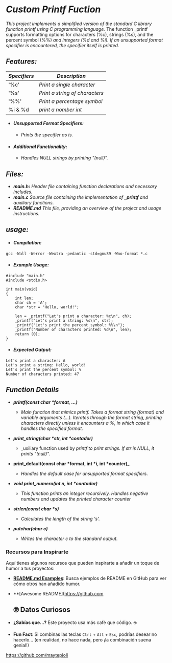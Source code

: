 _<h1>Custom Printf Fuction</h1>_

_This project implements a simplified version of the standard C library function printf using C programming language._ The function _printf supports formatting options for characters (%c), strings (%s), and the percent symbol (%%) _and integers (%d and %i). If an unsupported format specifier is encountered, the specifier itself is printed._


 _<h2>Features:</h2>_

| _Specifiers_ | _Description_                 |
|--------------|------------------------------ |
| '%c'         | _Print a single character_    |
| '%s'         | _Print a string of characters_|
| '%%'         | _Print a percentage symbol_   |
| %i & %d      |  _print a nomber int_

- _<h4>Unsupported Format Specifiers:</h4>_
   - _Prints the specifier as is._

- _<h4>Additional Functionality:</h4>_
   - _Handles NULL strings by printing "(null)"._

_<h2>Files:</h2>_

- _**main.h:**_ _Header file containing function declarations and necessary includes._
- _**main.c**_ _Source file containing the implementation of **_printf** and auxiliary functions._
- _**README.md**_ _This file, providing an overview of the project and usage instructions._

_<h2>usage:</h2>_

- _<h4>Compilation:</h4>_
```
gcc -Wall -Werror -Wextra -pedantic -std=gnu89 -Wno-format *.c
```
- _<h4>Example Usage:</h4>_
```
#include "main.h"
#include <stdio.h>

int main(void)
{
    int len;
    char ch = 'A';
    char *str = "Hello, world!";

    len = _printf("Let's print a character: %c\n", ch);
    _printf("Let's print a string: %s\n", str);
    _printf("Let's print the percent symbol: %%\n");
    _printf("Number of characters printed: %d\n", len);
    return (0);
}
```
- _<h4>Expected Output:</h4>_
```
Let's print a character: A
Let's print a string: Hello, world!
Let's print the percent symbol: %
Number of characters printed: 47
```
_<h2>Function Details</h2>_
- ___printf(const char *format, ...)___
  - _Main function that mimics printf. Takes a format string (format) and variable arguments (...). Iterates through the format string, printing characters directly unless it encounters a %, in which case it handles the specified format._

- ___print_string(char *str, int *contador)___
  - _uxiliary function used by _printf to print strings. If str is NULL, it prints "(null)"._

- __print_default(const char *format, int *i, int *counter)___
   - _Handles the default case for unsupported format specifiers._
- ___void print_numero(int n, int *contador)___
  -  _This function prints an integer recursively. Handles negative numbers and updates the printed character counter_
 - ___strlen(const char *s)___
   - _Calculates the length of the string 's'._
- ___putchar(char c)___
  - _Writes the character c to the standard output._
 
### **Recursos para Inspirarte**

Aquí tienes algunos recursos que pueden inspirarte a añadir un toque de humor a tus proyectos:

- **[README.md Examples](https://github.com/search?q=README.md+examples)**: Busca ejemplos de README en GitHub para ver cómo otros han añadido humor.
- **[Awesome README](https://github.com

    ## 🤓 Datos Curiosos

- **¿Sabías que...?** Este proyecto usa más café que código. ☕
- **Fun Fact**: Si combinas las teclas `Ctrl` + `Alt` + `Esc`, podrías desear no hacerlo... (en realidad, no hace nada, pero ¡la combinación suena genial!)

 
 https://github.com/maytepioli
